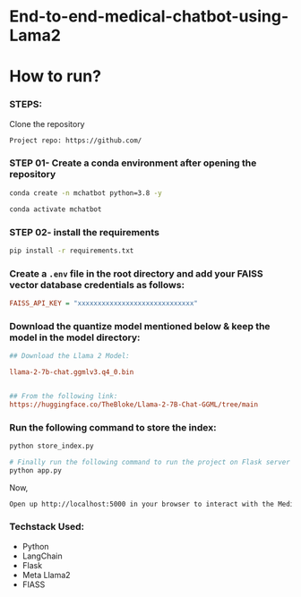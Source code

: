 # End-to-end-medical-chatbot-using-Lama2

# How to run?
### STEPS:

Clone the repository

```bash
Project repo: https://github.com/
```

### STEP 01- Create a conda environment after opening the repository

```bash
conda create -n mchatbot python=3.8 -y
```

```bash
conda activate mchatbot
```

### STEP 02- install the requirements
```bash
pip install -r requirements.txt
```


### Create a `.env` file in the root directory and add your FAISS vector database credentials as follows:

```ini
FAISS_API_KEY = "xxxxxxxxxxxxxxxxxxxxxxxxxxxxx"
```


### Download the quantize model mentioned below & keep the model in the model directory:

```ini
## Download the Llama 2 Model:

llama-2-7b-chat.ggmlv3.q4_0.bin


## From the following link:
https://huggingface.co/TheBloke/Llama-2-7B-Chat-GGML/tree/main
```

### Run the following command to store the index:
```bash
python store_index.py
```

```bash
# Finally run the following command to run the project on Flask server
python app.py
```

Now,
```bash
Open up http://localhost:5000 in your browser to interact with the Medical Chatbot.
```


### Techstack Used:

- Python
- LangChain
- Flask
- Meta Llama2
- FIASS



